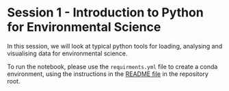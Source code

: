 # Session 1 - Introduction to Python for Environmental Science

In this session, we will look at typical python tools for loading, analysing and visualising data for environmental science.

To run the notebook, please use the `requirments.yml` file to  create a conda environment, using the instructions in the [README file](../README.md)  in the repository root.